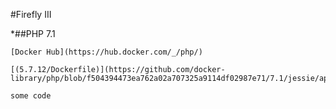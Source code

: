 #Firefly III

*##PHP 7.1

	[Docker Hub](https://hub.docker.com/_/php/)

	[(5.7.12/Dockerfile)](https://github.com/docker-library/php/blob/f504394473ea762a02a707325a9114df02987e71/7.1/jessie/apache/Dockerfile)

`some
code`
